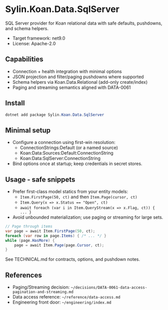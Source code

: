# Sylin.Koan.Data.SqlServer

SQL Server provider for Koan relational data with safe defaults, pushdowns, and schema helpers.

- Target framework: net9.0
- License: Apache-2.0

## Capabilities

- Connection + health integration with minimal options
- JSON projection and filter/paging pushdowns where supported
- Schema helpers via Koan.Data.Relational (add-only create/index)
- Paging and streaming semantics aligned with DATA-0061

## Install

```powershell
dotnet add package Sylin.Koan.Data.SqlServer
```

## Minimal setup

- Configure a connection using first-win resolution:
  - ConnectionStrings:Default (or a named source)
  - Koan:Data:Sources:Default:ConnectionString
  - Koan:Data:SqlServer:ConnectionString
- Bind options once at startup; keep credentials in secret stores.

## Usage - safe snippets

- Prefer first-class model statics from your entity models:
  - `Item.FirstPage(50, ct)` and then `Item.Page(cursor, ct)`
  - `Item.Query(x => x.Status == "Open", ct)`
  - `await foreach (var i in Item.QueryStream(x => x.Flag, ct)) { ... }`
- Avoid unbounded materialization; use paging or streaming for large sets.

```csharp
// Page through items
var page = await Item.FirstPage(50, ct);
foreach (var row in page.Items) { /* ... */ }
while (page.HasMore) {
	page = await Item.Page(page.Cursor, ct);
}
```

See TECHNICAL.md for contracts, options, and pushdown notes.

## References

- Paging/Streaming decision: `~/decisions/DATA-0061-data-access-pagination-and-streaming.md`
- Data access reference: `~/reference/data-access.md`
- Engineering front door: `~/engineering/index.md`
